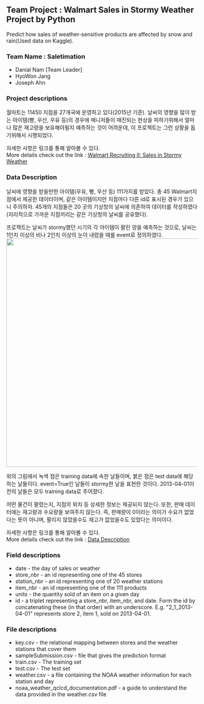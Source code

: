 ## Team Project : Walmart Sales in Stormy Weather Project by Python

Predict how sales of weather-sensitive products are affected by snow and rain(Used data on Kaggle).

### Team Name : Saletimation
- Danial Nam [Team Leader]
- HyoWon Jang
- Joseph Ahn

### Project descriptions

월마트는 11450 지점을 27개국에 운영하고 있다(2015년 기준). 날씨의 영향을 많이 받는 아이템(빵, 우산, 우유 등)의 경우에 매니저들이 매진되는 현상을 피하기위해서 얼마나 많은 재고량을 보유해야될지 예측하는 것이 어려운데, 이 프로젝트는 그런 상황을 돕기위해서 시행되었다.

자세한 사항은 링크를 통해 알아볼 수 있다. <br>
More details check out the link : [Walmart Recruiting II: Sales in Stormy Weather](https://www.kaggle.com/c/walmart-recruiting-sales-in-stormy-weather)

### Data Description

날씨에 영향을 받을만한 아이템(우유, 빵, 우산 등) 111가지를 받았다. 총 45 Walmart지점에서 제공한 데이터이며, 같은 아이템이지만 지점마다 다른 id로 표시된 경우가 있으니 주의하자. 45개의 지점들은 20 곳의 기상청의 날씨에 의존하여 데이터를 작성하였다(지리적으로 가까운 지점끼리는 같은 기상청의 날씨를 공유했다).

프로젝트는 날씨가 stormy했던 시기의 각 아이템이 팔린 양을 예측하는 것으로, 날씨는 1인치 이상의 비나 2인치 이상의 눈이 내렸을 때를 event로 정의하였다.<br>
<img src="https://kaggle2.blob.core.windows.net/competitions/kaggle/4332/media/weather_events.png" alt="" width="600">

위의 그림에서 녹색 점은 training data에 속한 날들이며, 붉은 점은 test data에 해당하는 날들이다. event=True인 날들이 stormy한 날을 표현한 것이다. 2013-04-01이전의 날들은 모두 training data로 주어졌다.

어떤 물건이 팔렸는지, 지점의 위치 등 상세한 정보는 제공되지 않는다. 또한, 판매 데이터에는 재고량과 수요량을 보여주지 않는다. 즉, 판매량이 0이라는 의미가 수요가 없었다는 뜻이 아니며, 팔리지 않았을수도 재고가 없었을수도 있었다는 의미이다.

자세한 사항은 링크를 통해 알아볼 수 있다. <br>
More details check out the link : [Data Description ](https://www.kaggle.com/c/walmart-recruiting-sales-in-stormy-weather/data)

### Field descriptions
- date - the day of sales or weather
- store_nbr - an id representing one of the 45 stores
- station_nbr - an id representing one of 20 weather stations
- item_nbr - an id representing one of the 111 products
- units - the quantity sold of an item on a given day
- id - a triplet representing a store_nbr, item_nbr, and date. Form the id by concatenating these (in that order) with an underscore. E.g. "2_1_2013-04-01" represents store 2, item 1, sold on 2013-04-01.

### File descriptions

- key.csv - the relational mapping between stores and the weather stations that cover them
- sampleSubmission.csv - file that gives the prediction format
- train.csv - The training set
- test.csv - The test set
- weather.csv - a file containing the NOAA weather information for each station and day
- noaa_weather_qclcd_documentation.pdf - a guide to understand the data provided in the weather.csv file
